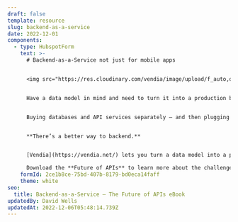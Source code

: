```yaml
---
draft: false
template: resource
slug: backend-as-a-service
date: 2022-12-01
components:
  - type: HubspotForm
    text: >-
      # Backend-as-a-Service not just for mobile apps


      <img src="https://res.cloudinary.com/vendia/image/upload/f_auto,q_90/v1669844608/frame_sqytcq.webp" alt="" class="image-float-right" width="150" />


      Have a data model in mind and need to turn it into a production business API that you can deploy across departments, regions, clouds, and partners?


      Buying databases and API services separately – and then plugging them together yourself is costly, error-prone, time-consuming, and requires a team. To make matters worse, the biggest weakness of API services today is that they can’t “remember” anything, which makes managing shared data even more difficult.


      **There’s a better way to backend.**


      [Vendia](https://vendia.net/) lets you turn a data model into a production-grade, fault-tolerant, scalable, cloud-hosted Smart API in under 10 minutes – with 100% of your database and file storage needs to be included – for no additional effort.

      Download the **Future of APIs** to learn more about the challenges of building modern backends with traditional APIs, and how to overcome them rapidly.
    formId: 2ce1b8ce-75bd-407b-8179-bd0eca14faff
    theme: white
seo:
  title: Backend-as-a-Service – The Future of APIs eBook
updatedBy: David Wells
updatedAt: 2022-12-06T05:48:14.739Z
---
```

